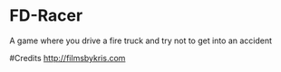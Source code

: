 # FD-Racer
A game where you drive a fire truck and try not to get into an accident

#Credits
http://filmsbykris.com
